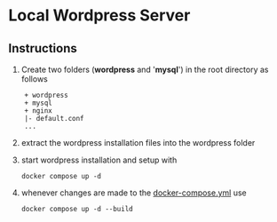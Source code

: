 # Local Wordpress Server

## Instructions
1. Create two folders (**wordpress** and '**mysql**') in the root directory as follows
```
    + wordpress
    + mysql
    + nginx
    |- default.conf
    ...
```
2. extract the wordpress installation files into the wordpress folder
3. start wordpress installation and setup with 
    ```
    docker compose up -d
    ```

4. whenever changes are made to the [docker-compose.yml](./docker-compose.yml) use 
    ```
    docker compose up -d --build
    ``` 

